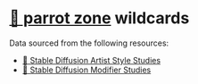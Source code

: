 # [🦜 parrot zone](https://proximacentaurib.notion.site/74a5c04d4feb4f12b52a41fc8750b205) wildcards

Data sourced from the following resources:
- [🎨
Stable Diffusion Artist Style Studies](https://proximacentaurib.notion.site/e28a4f8d97724f14a784a538b8589e7d?v=42948fd8f45c4d47a0edfc4b78937474)
- [👾
Stable Diffusion Modifier Studies](https://proximacentaurib.notion.site/2b07d3195d5948c6a7e5836f9d535592)
